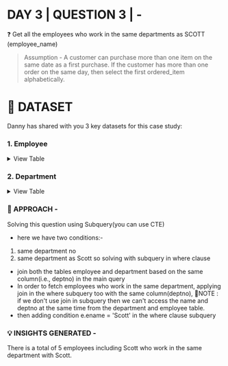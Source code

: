 # DAY 3 | QUESTION 3 | -
❓ Get all the employees who work in the same departments as SCOTT (employee_name)
> Assumption - A customer can purchase more than one item on the same date as a first purchase.
If the customer has more than one order on the same day, then select the first ordered_item alphabetically.

 # **:file_folder: DATASET**
 Danny has shared with you 3 key datasets for this case study:
   ### **1. Employee**

 <details><summary>
 View Table
 </summary>
The employee_data table captures all the information of each employee comprising salary, department, job role, comission earned.

 | Emp_no  | Ename      | job        | mgr  | hiredate           | sal   | comm | deptno|
 | ------- | ---------- | ---------- | ---- | --------           | ----- | ---- | ----- |
 | 7934    |  MILLER    |CLERK       |7782  |1982-01-23 00:00:00 |  1300 | NULL |
 | 7902    |  FORD      |ANALYST     |7566  |1981-12-03 00:00:00 |  3000 | NULL |
 | 7900    |  JAMES     |CLERK       |7698  |1981-12-03 00:00:00 |   950 | NULL |
 | 7876    |  ADAMS     |CLERK       |7788  |1983-01-12 00:00:00 |  1100 | NULL |
 | 7844    |  TURNER    |SALESMAN    |7698  |1981-09-08 00:00:00 |  1500 |  0   |
 | 7839    |  KING      |PRESIDENT   |NULL  |1981-11-17 00:00:00 |  5000 | NULL |
 | 7788    |  SCOTT     |ANALYST     |7566  |1982-12-09 00:00:00 |  3000 | NULL |
 | 7782    |  CLARK     |MANAGER     |7839  |1981-06-09 00:00:00 |  2450 | NULL |
 | 7698    |  BLAKE     |MANAGER     |7839  |1981-05-01 00:00:00 |  2850 | NULL |
 | 7654    |  MARTIN    |SALESMAN    |7698  |1981-09-28 00:00:00 |  1250 | 1400 |
 | 7566    |  JONES     |MANAGER     |7839  |1981-04-02 00:00:00 |  2975 |
 | 7521    |  WARD      |SALESMAN    |7698  |1981-02-22 00:00:00 |  1250 |
 | 7499    |  ALLEN     |SALESMAN    |7698  |1981-02-20 00:00:00 |  1600 |
 | 7369    |  SMITH     |CLERK       |7902  |1980-12-17 00:00:00 |   800 |

 </details>
 
  ### **2. Department**
  
  <details><summary>
 View Table
 </summary>
 The department table captures all the information of different department names with their department names.
  
| DEPTNO | DNAME      |    LOC   |
|  10	   | ACCOUNTING	| NEW YORK |
|  20	   | RESEARCH	  | DALLAS   |
|  30	   | SALES      |	CHICAGO  |
|  40	   | OPERATIONS	| BOSTON   |
 
 </details>

### 🎯 APPROACH -
Solving this question using Subquery(you can use CTE)
- here we have two conditions:-
1. same department no
2. same department as Scott
so solving with subquery in where clause
- join both the tables employee and department based on the same column(i.e., deptno) in the main query
- In order to fetch employees who work in the same department,
applying join in the where subquery too with the same column(deptno),
📌NOTE : if we don't use join in subquery then we can't access the name and deptno at the same time from the department and employee table.
- then adding condition e.ename = 'Scott' in the where clause subquery

### 💡 INSIGHTS GENERATED -
There is a total of 5 employees including Scott who work in the same department with Scott.
